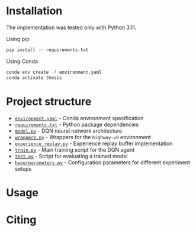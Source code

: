 

# Installation

The implementation was tested only with Python 3.11.

Using pip
```bash
pip install -r requirements.txt
```

Using Conda
```bash
conda env create -f environment.yaml
conda activate thesis
```

# Project structure
- [`environment.yaml`](environment.yaml) - Conda environment specification
- [`requirements.txt`](requirements.txt) - Python package dependencies
- [`model.py`](model.py) - DQN neural network architecture
- [`wrappers.py`](wrappers.py) - Wrappers for the `highway-v0` environment
- [`experience_replay.py`](experience_replay.py) - Experience replay buffer implementation
- [`train.py`](train.py) - Main training script for the DQN agent
- [`test.py`](test.py) - Script for evaluating a trained model
- [`hyperparameters.py`](hyperparameters.py) - Configuration parameters for different experiment setups

# Usage

# Citing
